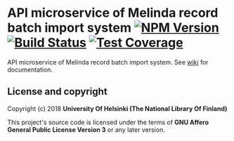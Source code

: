 # API microservice of Melinda record batch import system [![NPM Version](https://img.shields.io/npm/v/@natlibfi/melinda-record-import-api.svg)](https://npmjs.org/package/@natlibfi/melinda-record-import-api) [![Build Status](https://travis-ci.org/NatLibFi/melinda-record-import-api.svg)](https://travis-ci.org/NatLibFi/melinda-record-import-api) [![Test Coverage](https://codeclimate.com/github/NatLibFi/melinda-record-import-api/badges/coverage.svg)](https://codeclimate.com/github/NatLibFi/melinda-record-import-api/coverage)

API microservice of Melinda record batch import system. See [wiki](../../wiki) for documentation.

## License and copyright

Copyright (c) 2018 **University Of Helsinki (The National Library Of Finland)**

This project's source code is licensed under the terms of **GNU Affero General Public License Version 3** or any later version.
